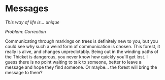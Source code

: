 # Messages

*This way of life is... unique*

*Problem: Correction*

Communicating through markings on trees is definitely new to you, but you could see why such a weird form of communication is chosen. This forest, it really is alive, and changes unpredictably. Being out in the winding paths of the Thicket is dangerous, you never know how quickly you'll get lost. I guess there is no point waiting to talk to someone, better to leave a message and hope they find someone. Or maybe... the forest will bring the message to them?
